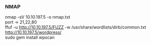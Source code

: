 ### NMAP  
nmap -sV 10.10.197.5 -o nmap.txt  
port -> 21,22,80  
ffuf -u http://10.10.197.5/FUZZ -w /usr/share/wordlists/dirb/common.txt  
http://10.10.197.5/wordpress/    
sudo gem install wpscan    
